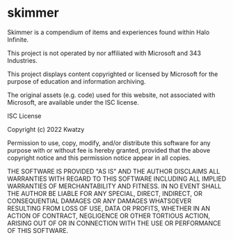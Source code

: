 # skimmer
 
Skimmer is a compendium of items and experiences found within Halo Infinite.

This project is not operated by nor affiliated with Microsoft and 343 Industries.

This project displays content copyrighted or licensed by Microsoft for the purpose of education and information archiving.



The original assets (e.g. code) used for this website, not associated with Microsoft, are available under the ISC license.
		

ISC License

Copyright (c) 2022 Kwatzy

Permission to use, copy, modify, and/or distribute this software for any
purpose with or without fee is hereby granted, provided that the above
copyright notice and this permission notice appear in all copies.

THE SOFTWARE IS PROVIDED "AS IS" AND THE AUTHOR DISCLAIMS ALL WARRANTIES WITH
REGARD TO THIS SOFTWARE INCLUDING ALL IMPLIED WARRANTIES OF MERCHANTABILITY
AND FITNESS. IN NO EVENT SHALL THE AUTHOR BE LIABLE FOR ANY SPECIAL, DIRECT,
INDIRECT, OR CONSEQUENTIAL DAMAGES OR ANY DAMAGES WHATSOEVER RESULTING FROM
LOSS OF USE, DATA OR PROFITS, WHETHER IN AN ACTION OF CONTRACT, NEGLIGENCE OR
OTHER TORTIOUS ACTION, ARISING OUT OF OR IN CONNECTION WITH THE USE OR
PERFORMANCE OF THIS SOFTWARE.
